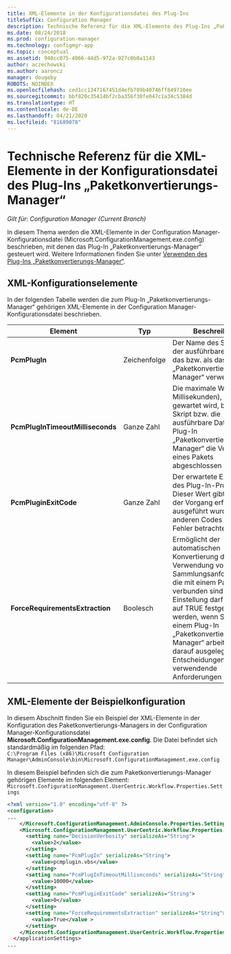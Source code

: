 ```yaml
---
title: XML-Elemente in der Konfigurationsdatei des Plug-Ins
titleSuffix: Configuration Manager
description: Technische Referenz für die XML-Elemente des Plug-Ins „Paketkonvertierungs-Manager“
ms.date: 08/24/2018
ms.prod: configuration-manager
ms.technology: configmgr-app
ms.topic: conceptual
ms.assetid: 940cc075-4066-44d5-972a-927c0b0a1143
author: aczechowski
ms.author: aaroncz
manager: dougeby
ROBOTS: NOINDEX
ms.openlocfilehash: ced1cc1347167451d4efb789b40746ff849710ee
ms.sourcegitcommit: bbf820c35414bf2cba356f30fe047c1a34c5384d
ms.translationtype: HT
ms.contentlocale: de-DE
ms.lasthandoff: 04/21/2020
ms.locfileid: "81689078"
---
```

# <a name="technical-reference-for-the-package-conversion-manager-plug-in-configuration-xml"></a>Technische Referenz für die XML-Elemente in der Konfigurationsdatei des Plug-Ins „Paketkonvertierungs-Manager“

*Gilt für: Configuration Manager (Current Branch)*

<!--1357861-->

In diesem Thema werden die XML-Elemente in der Configuration Manager-Konfigurationsdatei (Microsoft.ConfigurationManagement.exe.config) beschrieben, mit denen das Plug-In „Paketkonvertierungs-Manager“ gesteuert wird. Weitere Informationen finden Sie unter [Verwenden des Plug-Ins „Paketkonvertierungs-Manager“](how-to-use-plug-in.md).



## <a name="xml-configuration-elements"></a>XML-Konfigurationselemente

In der folgenden Tabelle werden die zum Plug-In „Paketkonvertierungs-Manager“ gehörigen XML-Elemente in der Configuration Manager-Konfigurationsdatei beschrieben.

|Element  |Typ  |Beschreibung  |
|---------|---------|---------|
|**PcmPlugIn**|Zeichenfolge|Der Name des Skripts oder der ausführbaren Datei, das bzw. als das Plug-In „Paketkonvertierungs-Manager“ verwendet wird.|
|**PcmPlugInTimeoutMilliseconds**|Ganze Zahl|Die maximale Wartezeit (in Millisekunden), die gewartet wird, bis das Skript bzw. die ausführbare Datei für das Plug-In „Paketkonvertierungs-Manager“ die Verarbeitung eines Pakets abgeschlossen hat.|
|**PcmPluginExitCode**|Ganze Zahl|Der erwartete Exitcode des Plug-In-Prozesses. Dieser Wert gibt an, dass der Vorgang erfolgreich ausgeführt wurde. Alle anderen Codes werden als Fehler betrachtet.|
|**ForceRequirementsExtraction**|Boolesch|Ermöglicht der automatischen Konvertierung die Verwendung von Sammlungsanforderungen, die mit einem Paket verbunden sind. Diese Einstellung darf nur dann auf TRUE festgelegt werden, wenn Sie mit einem Plug-In „Paketkonvertierungs-Manager“ arbeiten, das darauf ausgelegt ist, Entscheidungen über zu verwendende Anforderungen zu treffen.|



## <a name="sample-configuration-xml"></a>XML-Elemente der Beispielkonfiguration

In diesem Abschnitt finden Sie ein Beispiel der XML-Elemente in der Konfiguration des Paketkonvertierungs-Managers in der Configuration Manager-Konfigurationsdatei **Microsoft.ConfigurationManagement.exe.config**. Die Datei befindet sich standardmäßig im folgenden Pfad:  
`C:\Program Files (x86)\Microsoft Configuration Manager\AdminConsole\bin\Microsoft.ConfigurationManagement.exe.config`

In diesem Beispiel befinden sich die zum Paketkonvertierungs-Manager gehörigen Elemente im folgenden Element: `Microsoft.ConfigurationManagement.UserCentric.Workflow.Properties.Settings`

``` XML
<?xml version="1.0" encoding="utf-8" ?>
<configuration>
...
    </Microsoft.ConfigurationManagement.AdminConsole.Properties.Settings>
    <Microsoft.ConfigurationManagement.UserCentric.Workflow.Properties.Settings>
      <setting name="DecisionVerbosity" serializeAs="String">
        <value>2</value>
      </setting>
      <setting name="PcmPlugIn" serializeAs="String">
        <value>pcmplugin.vbs</value>
      </setting>
      <setting name="PcmPlugInTimeoutMilliseconds" serializeAs="String">
        <value>10000</value>
      </setting>
      <setting name="PcmPluginExitCode" serializeAs="String">
        <value>0</value>
      </setting>
      <setting name="ForceRequirementsExtraction" serializeAs="String">
        <value>True</value >
      </setting>
    </Microsoft.ConfigurationManagement.UserCentric.Workflow.Properties.Settings>
  </applicationSettings>
...
```

